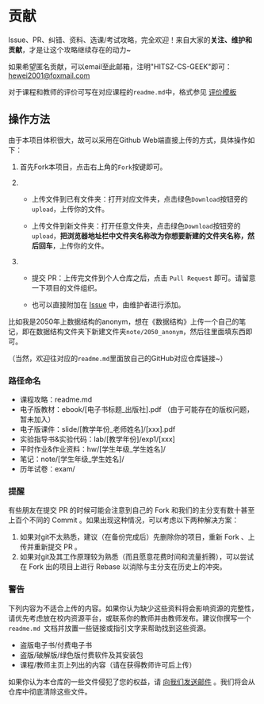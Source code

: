# 贡献

Issue、PR、纠错、资料、选课/考试攻略，完全欢迎！来自大家的**关注、维护和贡献**，才是让这个攻略继续存在的动力~

如果希望匿名贡献，可以email至此邮箱，注明"HITSZ-CS-GEEK"即可：hewei2001@foxmail.com

对于课程和教师的评价可写在对应课程的`readme.md`中，格式参见 [评价模板](评价模板.md)

## 操作方法

由于本项目体积很大，故可以采用在Github Web端直接上传的方式，具体操作如下：

1. 首先Fork本项目，点击右上角的`Fork`按键即可。

2. * 上传文件到已有文件夹：打开对应文件夹，点击绿色`Download`按钮旁的`upload`，上传你的文件。

	* 上传文件到新文件夹：打开任意文件夹，点击绿色`Download`按钮旁的`upload`，**把浏览器地址栏中文件夹名称改为你想要新建的文件夹名称，然后回车**，上传你的文件。

3. * 提交 PR：上传完文件到个人仓库之后，点击 `Pull Request` 即可。请留意一下项目的文件组织。

	* 也可以直接附加在 [Issue](https://github.com/hewei2001/HITSZ-CS-GEEK/issues/new) 中，由维护者进行添加。

比如我是2050年上数据结构的anonym，想在《数据结构》上传一个自己的笔记，即在数据结构文件夹下新建文件夹`note/2050_anonym`，然后往里面填东西即可。

（当然，欢迎往对应的`readme.md`里面放自己的GitHub对应仓库链接~）

### 路径命名

- 课程攻略：readme.md
- 电子版教材：ebook/[电子书标题\_出版社].pdf （由于可能存在的版权问题，暂未加入）
- 电子版课件：slide/[教学年份\_老师姓名]/[xxx].pdf 
- 实验指导书&实验代码：lab/[教学年份]/exp1/[xxx]
- 平时作业&作业资料：hw/[学生年级\_学生姓名]/
- 笔记：note/[学生年级\_学生姓名]/
- 历年试卷：exam/

### 提醒

有些朋友在提交 PR 的时候可能会注意到自己的 Fork 和我们的主分支有数十甚至上百个不同的 Commit 。如果出现这种情况，可以考虑以下两种解决方案：

1. 如果对git不太熟悉，建议（在备份完成后）先删除你的项目，重新 Fork 、上传并重新提交 PR 。
2. 如果对git及其工作原理较为熟悉（而且愿意花费时间和流量折腾），可以尝试在 Fork 出的项目上进行 Rebase 以消除与主分支在历史上的冲突。

### 警告

下列内容为不适合上传的内容。如果你认为缺少这些资料将会影响资源的完整性，请优先考虑放在校内资源平台，或联系你的教师并由教师发布。建议你撰写一个 `readme.md `文档并放置一些链接或指引文字来帮助找到这些资源。

- 盗版电子书/付费电子书
- 盗版/破解版/绿色版付费软件及其安装包
- 课程/教师主页上列出的内容（请在获得教师许可后上传）

如果你认为本仓库的一些文件侵犯了您的权益，请 [向我们发送邮件](mailto:hewei2001@foxmail.com) 。我们将会从仓库中彻底清除这些文件。